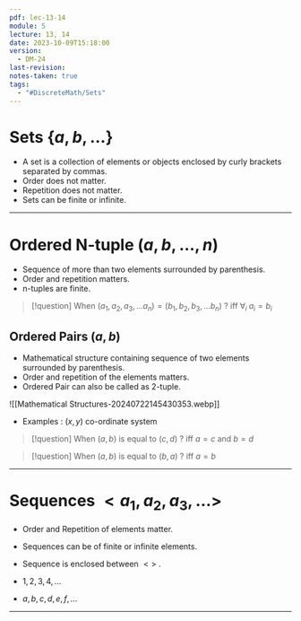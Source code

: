 ```yaml
---
pdf: lec-13-14
module: 5
lecture: 13, 14
date: 2023-10-09T15:18:00
version:
  - DM-24
last-revision: 
notes-taken: true
tags:
  - "#DiscreteMath/Sets"
---
```

# Sets $\{a, b, \dots\}$

- A set is a collection of elements or objects enclosed by curly brackets separated by commas.
- Order does not matter.
- Repetition does not matter.
- Sets can be finite or infinite.

---
# Ordered N-tuple $(a, b, \ldots, n)$

- Sequence of more than two elements surrounded by parenthesis.
- Order and repetition matters.
- n-tuples are finite.

> [!question] When $(a_1, a_2, a_3, \ldots a_n) = (b_1, b_2, b_3, \ldots b_n)$ ?
> iff $\forall_{i} \; a_{i} = b_i$


## Ordered Pairs $(a, b)$

- Mathematical structure containing sequence of two elements surrounded by parenthesis.
- Order and repetition of the elements matters.
- Ordered Pair can also be called as 2-tuple.

![[Mathematical Structures-20240722145430353.webp]]

- Examples : $(x, y)$ co-ordinate system

> [!question] When $(a, b)$ is equal to $(c, d)$ ?
> iff $a = c$ and $b = d$

> [!question] When $(a, b)$ is equal to $(b, a)$ ?
> iff $a = b$

----
# Sequences $<a_1, a_2, a_3, \ldots>$

- Order and Repetition of elements matter.
- Sequences can be of finite or infinite elements.
- Sequence is enclosed between $<>$ .

- $1, 2, 3, 4, \ldots$
- $a, b, c, d, e, f, \ldots$

---